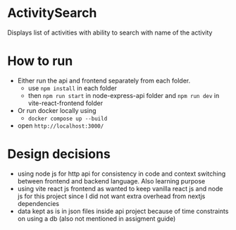 # ActivitySearch

Displays list of activities with ability to search with name of the activity

# How to run

- Either run the api and frontend separately from each folder.
  - use `npm install` in each folder
  - then `npm run start` in node-express-api folder and `npm run dev` in vite-react-frontend folder
- Or run docker locally using
  - `docker compose up --build`
- open `http://localhost:3000/`

# Design decisions

- using node js for http api for consistency in code and context switching between frontend and backend language. Also learning purpose
- using vite react js frontend as wanted to keep vanilla react js and node js for this project since I did not want extra overhead from nextjs dependencies
- data kept as is in json files inside api project because of time constraints on using a db (also not
  mentioned in assigment guide)
